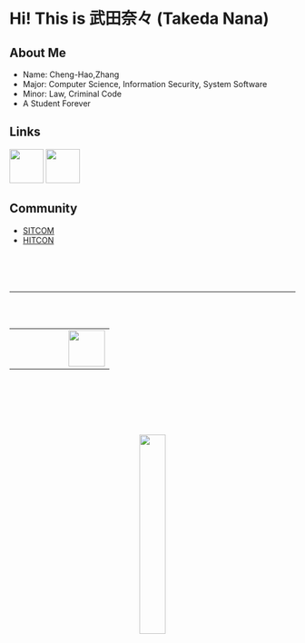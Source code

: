 # Hi! This is 武田奈々 (Takeda Nana)


## About Me
- Name: Cheng-Hao,Zhang
- Major: Computer Science, Information Security, System Software
- Minor: Law, Criminal Code
- A Student Forever

## Links
<a href=https://www.youtube.com/c/tw-takedanana><img src="youtube.png" width="60" height="60"></a>
<a href="https://www.linkedin.com/in/takedahao/"><img src="linkedin.png" width="60" ></a>

## Community
- [SITCOM](https://sitcon.org/2022/)
- [HITCON](https://hitcon.org/2022/)
<br><br><br><br><br>

---

<div align="center">
    <img src="s.png" alt=""><img src="k.png" alt=""><img src="i.png" alt=""><img src="l.png" alt=""><img src="l.png" alt="">
    <br><br><br>
    <table class="linker">
        <td><img src="c.png" alt=""></td>
        <td><img src="c-.png" alt=""></td>
        <td><img src="java.png" alt=""></td>
        <td><img src="python.png" alt=""></td>
        <td><img src="linux.png" alt=""></td>
        <td><img src="windows.png" alt=""></td>
        <td><img src="bash.png" style="width:64px;" alt=""></td>
    </table>
</div>


<br><br><br><br><br>
<div align="center">
    <img width=30% src="ChengHao.png">
</div>


